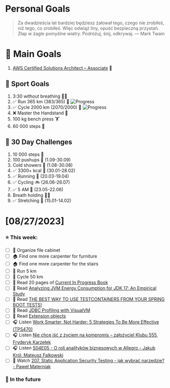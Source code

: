 
Personal Goals
==============
> Za dwadzieścia lat bardziej będziesz żałował tego, czego nie zrobiłeś, niż tego, co zrobiłeś. Więc odwiąż liny, opuść bezpieczną przystań. Złap w żagle pomyślne wiatry. Podróżuj, śnij, odkrywaj.
> — Mark Twain

# 🥇 Main Goals 
1. [AWS Certified Solutions Architect – Associate](https://aws.amazon.com/certification/certified-solutions-architect-associate/) 📜

## 🥈 Sport Goals 
1. 3:30 without breathing 😮‍💨
2. ✅ Run 365 km (383/365) 🏃 ![Progress](https://progress-bar.dev/105/)
3. ✅ Cycle 2000 km (2070/2000) 🚴 ![Progress](https://progress-bar.dev/103/)
4. ❌ Master the Handstand 🤸
5. 100 kg bench press  🏋️
6. 60 000 steps 🚶

## 🥉 30 Day Challenges 
1. 10 000 steps 🦶 
2. 100 pushups 🙇 (1.09-30.09)
3. Cold showers 🚿 (1.08-30.08)
4. ✅ 3300+ kcal 🍌 (30.01-28.02)
5. ✅ Running 🏃 (20.03-19.04)
6. ✅ Cycling 🚲 (26.06-26.07)
7. ✅ 5 AM 🌅 (23.05-22.06)
8. Breath holding 😮‍💨
9. ✅ Stretching 🧘 (15.01-14.02)

# [08/27/2023]
### ⭐ This week:
- [ ] 📁 Organize file cabinet
- [ ] 🏠 Find one more carpenter for furniture
- [ ] 🏠 Find one more carpenter for the stairs
- [ ] 🏃 Run 5 km
- [ ] 🚴 Cycle 50 km
- [ ] 📗 Read 20 pages of [Current In Progress Book](https://github.com/BartoszDabek/bdabek.pl/blob/master/miscellaneous/books.md)
- [ ] 📗 Read [Analyzing JVM Energy Consumption for JDK 17: An Empirical Study](https://ionutbalosin.com/2023/07/analyzing-jvm-energy-consumption-for-jdk-17-an-empirical-study/)
- [ ] 📗 Read [THE BEST WAY TO USE TESTCONTAINERS FROM YOUR SPRING BOOT TESTS!](https://info.michael-simons.eu/2023/07/27/the-best-way-to-use-testcontainers-from-your-spring-boot-tests/)
- [ ] 📗 Read [JDBC Profiling with VisualVM](https://vladmihalcea.com/jdbc-profiling-visualvm/)
- [ ] 📗 Read [Extension objects](https://java-design-patterns.com/patterns/extension-objects/)
- [ ] 🎧 Listen [Work Smarter, Not Harder: 5 Strategies To Be More Effective (TPS470)](https://www.asianefficiency.com/podcasts/470-work-smarter-not-harder/)
- [ ] 🎧 Listen [Nie chcę iść z życiem na kompromis – założyciel Klubu 555, Fryderyk Karzełek](https://zaprojektujswojezycie.pl/nie-chce-isc-z-zyciem-na-kompromis-zalozyciel-klubu-555-fryderyk-karzelek/)
- [ ] 🎧 Listen [S04E05 - O roli analityków biznesowych w Allegro - Jakub Król, Mateusz Falkowski](https://podcast.allegro.tech/o-roli-analitykow-biznesowych-w-allegro/)
- [ ] 🎥 Watch [207. Static Application Security Testing - jak wybrać narzędzie? - Paweł Materniak](https://youtu.be/UvEVO2AWkjc)

### 🏅 In the future 
